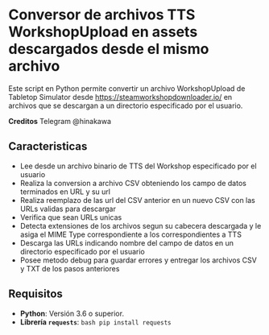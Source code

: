 # Conversor de archivos TTS WorkshopUpload en assets descargados desde el mismo archivo 

Este script en Python permite convertir un archivo WorkshopUpload de Tabletop Simulator desde https://steamworkshopdownloader.io/ en archivos que se descargan a un directorio especificado por el usuario.

**Creditos** Telegram @hinakawa

## Caracteristicas
- Lee desde un archivo binario de TTS del Workshop especificado por el usuario
- Realiza la conversion a archivo CSV obteniendo los campo de datos terminados en URL y su url
- Realiza reemplazo de las url del CSV anterior en un nuevo CSV con las URLs validas para descargar
- Verifica que sean URLs unicas
- Detecta extensiones de los archivos segun su cabecera descargada y le asiga el MIME Type correspondiente
  a los correspondientes a TTS
- Descarga las URLs indicando nombre del campo de datos en un directorio especificado por el usuario
- Posee metodo debug para guardar errores y entregar los archivos CSV y TXT de los pasos anteriores

## Requisitos
- **Python**: Versión 3.6 o superior.
- **Librería `requests`**: ```bash pip install requests```
   

